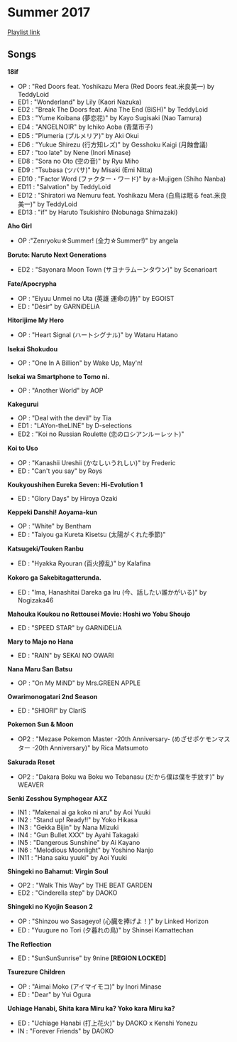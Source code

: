 # Summer 2017

[Playlist link](https://open.spotify.com/user/fz230568w0ccmom2dg3zvxq1h/playlist/6z5sf94CtFgHFLgzM4Zuci?si=3Ka3vM16RoacGRIm_ubLzA)

## Songs

**18if**
* OP : "Red Doors feat. Yoshikazu Mera (Red Doors feat.米良美一) by TeddyLoid
* ED1 : "Wonderland" by Lily (Kaori Nazuka)
* ED2 : "Break The Doors feat. Aina The End (BiSH)" by TeddyLoid
* ED3 : "Yume Koibana (夢恋花)" by Kayo Sugisaki (Nao Tamura)
* ED4 : "ANGELNOIR" by Ichiko Aoba (青葉市子)
* ED5 : "Plumeria (プルメリア)" by Aki Okui
* ED6 : "Yukue Shirezu (行方知レズ)" by Gesshoku Kaigi (月蝕會議)
* ED7 : "too late" by Nene (Inori Minase)
* ED8 : "Sora no Oto (空の音)" by Ryu Miho
* ED9 : "Tsubasa (ツバサ)" by Misaki (Emi Nitta)
* ED10 : "Factor Word (ファクター・ワード)" by a-Mujigen (Shiho Nanba)
* ED11 : "Salvation" by TeddyLoid 
* ED12 : "Shiratori wa Nemuru feat. Yoshikazu Mera (白鳥は眠る feat.米良美一)" by TeddyLoid
* ED13 : "if" by Haruto Tsukishiro (Nobunaga Shimazaki)

**Aho Girl**
* OP :"Zenryoku☆Summer! (全力☆Summer!)" by angela

**Boruto: Naruto Next Generations**
* ED2 : "Sayonara Moon Town (サヨナラムーンタウン)" by Scenarioart

**Fate/Apocrypha**
* OP : "Eiyuu Unmei no Uta (英雄 運命の詩)" by EGOIST
* ED : "Désir" by GARNiDELiA

**Hitorijime My Hero**
* OP : "Heart Signal (ハートシグナル)" by Wataru Hatano

**Isekai Shokudou**
* OP : "One In A Billion" by Wake Up, May'n!

**Isekai wa Smartphone to Tomo ni.**
* OP : "Another World" by AOP

**Kakegurui**
* OP : "Deal with the devil" by Tia
* ED1 : "LAYon-theLINE" by D-selections
* ED2 : "Koi no Russian Roulette (恋のロシアンルーレット)"

**Koi to Uso**
* OP : "Kanashii Ureshii (かなしいうれしい)" by Frederic
* ED : "Can't you say" by Roys

**Koukyoushihen Eureka Seven: Hi-Evolution 1**
* ED : "Glory Days" by Hiroya Ozaki

**Keppeki Danshi! Aoyama-kun**
* OP : "White" by Bentham
* ED : "Taiyou ga Kureta Kisetsu (太陽がくれた季節)"

**Katsugeki/Touken Ranbu**
* ED : "Hyakka Ryouran (百火撩乱)" by Kalafina

**Kokoro ga Sakebitagatterunda.**
* ED : "Ima, Hanashitai Dareka ga Iru (今、話したい誰かがいる)" by Nogizaka46

**Mahouka Koukou no Rettousei Movie: Hoshi wo Yobu Shoujo**
* ED : "SPEED STAR" by GARNiDELiA

**Mary to Majo no Hana**
* ED : "RAIN" by SEKAI NO OWARI

**Nana Maru San Batsu**
* OP : "On My MiND" by Mrs.GREEN APPLE

**Owarimonogatari 2nd Season**
* ED : "SHIORI" by ClariS

**Pokemon Sun & Moon**
* OP2 : "Mezase Pokemon Master -20th Anniversary- (めざせポケモンマスター -20th Anniversary)" by Rica Matsumoto

**Sakurada Reset**
* OP2 : "Dakara Boku wa Boku wo Tebanasu (だから僕は僕を手放す)" by WEAVER

**Senki Zesshou Symphogear AXZ**
* IN1 : "Makenai ai ga koko ni aru" by Aoi Yuuki
* IN2 : "Stand up! Ready!!" by Yoko Hikasa
* IN3 : "Gekka Bijin" by Nana Mizuki
* IN4 : "Gun Bullet XXX" by Ayahi Takagaki
* IN5 : "Dangerous Sunshine" by Ai Kayano
* IN6 : "Melodious Moonlight" by Yoshino Nanjo
* IN11 : "Hana saku yuuki" by Aoi Yuuki

**Shingeki no Bahamut: Virgin Soul**
* OP2 : "Walk This Way" by THE BEAT GARDEN
* ED2 : "Cinderella step" by DAOKO

**Shingeki no Kyojin Season 2**
* OP : "Shinzou wo Sasageyo! (心臓を捧げよ！)" by Linked Horizon
* ED : "Yuugure no Tori (夕暮れの鳥)" by Shinsei Kamattechan

**The Reflection** 
* ED : "SunSunSunrise" by 9nine **[REGION LOCKED]**

**Tsurezure Children**
* OP : "Aimai Moko (アイマイモコ)" by Inori Minase
* ED : "Dear" by Yui Ogura

**Uchiage Hanabi, Shita kara Miru ka? Yoko kara Miru ka?**
* ED : "Uchiage Hanabi (打上花火)" by DAOKO x Kenshi Yonezu
* IN : "Forever Friends" by DAOKO
